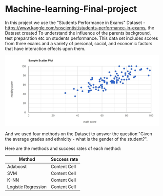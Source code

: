 # Machine-learning-Final-project

In this project we use the "Students Performance in Exams" Dataset -https://www.kaggle.com/spscientist/students-performance-in-exams,
the Dataset created To understand the influence of the parents background, test preparation etc on students performance.
This data set includes scores from three exams and a variety of personal, social, and economic factors that have interaction effects upon them.

![](Images/scale.jpeg)


And we used four methods on the Dataset to answer the question:"Given the average grades and ethnicity - what is the gender of the student?".

Here are the methods and success rates of each method:

| Method        | Success rate |
| ------------- | ------------- |
| Adaboost      | Content Cell  |
| SVM           | Content Cell  |
| K-NN          | Content Cell  |
| Logistic Regression  | Content Cell  |
